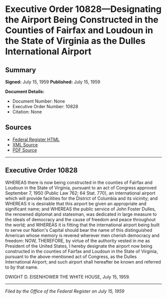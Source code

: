 # Executive Order 10828—Designating the Airport Being Constructed in the Counties of Fairfax and Loudoun in the State of Virginia as the Dulles International Airport

## Summary

**Signed:** July 15, 1959
**Published:** July 15, 1959

**Document Details:**
- Document Number: None
- Executive Order Number: 10828
- Citation: None

## Sources
- [Federal Register HTML](https://www.presidency.ucsb.edu/documents/executive-order-10828-designating-the-airport-being-constructed-the-counties-fairfax-and)
- [XML Source](None)
- [PDF Source](None)

---

## Executive Order 10828

WHEREAS there is now being constructed in the counties of Fairfax and Loudoun in the State of Virginia, pursuant to an act of Congress approved September 7, 1950 (Public Law 762; 64 Stat. 770), an international airport which will provide facilities for the District of Columbia and its vicinity; and
WHEREAS it is desirable that this airport be given an appropriate and significant name; and
WHEREAS the public service of John Foster Dulles, the renowned diplomat and statesman, was dedicated in large measure to the ideals of democracy and the cause of freedom and peace throughout the world; and
WHEREAS it is fitting that the international airport being built to serve our Nation's Capital should bear the name of this distinguished American whose memory is revered wherever men cherish democracy and freedom:
NOW, THEREFORE, by virtue of the authority vested in me as President of the United States, I hereby designate the airport now being constructed in the counties of Fairfax and Loudoun in the State of Virginia, pursuant to the above-mentioned act of Congress, as the Dulles International Airport; and such airport shall hereafter be known and referred to by that name.

DWIGHT D. EISENHOWER
THE WHITE HOUSE,
July 15, 1959.

---

*Filed by the Office of the Federal Register on July 15, 1959*
